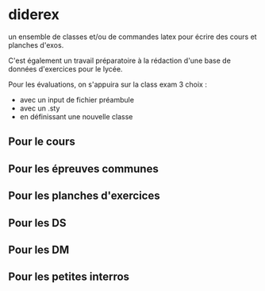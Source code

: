 # diderex
un ensemble de classes et/ou de commandes latex pour écrire des cours et planches d'exos.

C'est également un travail préparatoire à la rédaction d'une base de données d'exercices pour le lycée.

Pour les évaluations, on s'appuira sur la class exam
3 choix :
* avec un input de fichier préambule
* avec un .sty
* en définissant une nouvelle classe


## Pour le cours

## Pour les épreuves communes

## Pour les planches d'exercices

## Pour les DS

## Pour les DM

## Pour les petites interros
